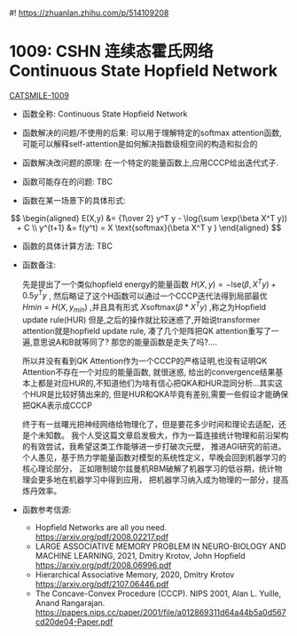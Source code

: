 #! https://zhuanlan.zhihu.com/p/514109208
# 1009: CSHN 连续态霍氏网络 Continuous State Hopfield Network

[CATSMILE-1009](http://catsmile.info/1009-cshn.html)

- 函数全称: Continuous State Hopfield Network

- 函数解决的问题/不使用的后果: 可以用于理解特定的softmax attention函数,
 可能可以解释self-attention是如何解决指数级相空间的构造和拟合的

- 函数解决改问题的原理: 在一个特定的能量函数上,应用CCCP给出迭代式子.

- 函数可能存在的问题: TBC
- 函数在某一场景下的具体形式:

$$
\begin{aligned}
E(X,y) &= {1\over 2} y^T y - \log(\sum \exp(\beta X^T y)) + C \\
y^{t+1} &= f(y^t) = X \text{softmax}(\beta X^T y )
\end{aligned}
$$

- 函数的具体计算方法: TBC
- 函数备注:

  先是提出了一个类似hopfield energy的能量函数 $H(X,y)= -\text{lse}(\beta, X^T y) + 0.5 y^T y$ ,
  然后略证了这个H函数可以通过一个CCCP迭代法得到局部最优 $Hmin=H(X,y_{min})$ ,并且具有形式 $X \text{softmax}(\beta*X^T y)$ ,称之为Hopfield update rule(HUR)
  但是,之后的操作就比较迷惑了,开始说transformer attention就是hopfield update rule,
  凑了几个矩阵把QK attention重写了一遍,意思说A和B就等同了? 那您的能量函数是走失了吗?....

  所以并没有看到QK Attention作为一个CCCP的严格证明,也没有证明QK Attention不存在一个对应的能量函数, 就很迷惑,
  给出的convergence结果基本上都是对应HUR的,不知道他们为啥有信心把QKA和HUR混同分析...其实这个HUR是比较好猜出来的,
  但是HUR和QKA毕竟有差别,需要一些假设才能确保把QKA表示成CCCP

  终于有一丝曙光把神经网络给物理化了，但是要花多少时间和理论去适配，还是个未知数。
  我个人受这篇文章启发极大，作为一篇连接统计物理和前沿架构的有效尝试，我希望这类工作能够进一步打破次元壁，
  推进AGI研究的前进。个人愚见，基于热力学能量函数对模型的系统性定义，早晚会回到机器学习的核心理论部分，
  正如限制玻尔兹曼机RBM破解了机器学习的低谷期，统计物理会更多地在机器学习中得到应用，
  把机器学习纳入成为物理的一部分，提高炼丹效率。

- 函数参考信源:
    - Hopfield Networks are all you need. <https://arxiv.org/pdf/2008.02217.pdf>
    - LARGE ASSOCIATIVE MEMORY PROBLEM  IN NEURO-BIOLOGY  AND MACHINE LEARNING, 2021, Dmitry Krotov, John Hopfield
    <https://arxiv.org/pdf/2008.06996.pdf>
    - Hierarchical Associative Memory, 2020, Dmitry Krotov <https://arxiv.org/pdf/2107.06446.pdf>
    - The Concave-Convex Procedure (CCCP). NIPS 2001, Alan L. Yuille, Anand Rangarajan. <https://papers.nips.cc/paper/2001/file/a012869311d64a44b5a0d567cd20de04-Paper.pdf>

